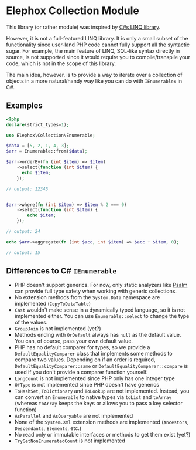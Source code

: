 # Elephox Collection Module

This library (or rather module) was inspired by [C#s LINQ library](https://docs.microsoft.com/en-us/dotnet/csharp/programming-guide/concepts/linq/).

However, it is not a full-featured LINQ library. It is only a small subset of the functionality since user-land PHP code cannot fully support all the syntactic sugar.
For example, the main feature of LINQ, SQL-like syntax directly in source, is not supported since it would require you to compile/transpile your code, which is not in the scope of this library.

The main idea, however, is to provide a way to iterate over a collection of objects in a more natural/handy way like you can do with `IEnumerable`s in C#.

## Examples

```php
<?php
declare(strict_types=1);

use Elephox\Collection\Enumerable;

$data = [5, 2, 1, 4, 3];
$arr = Enumerable::from($data);

$arr->orderBy(fn (int $item) => $item)
    ->select(function (int $item) {
      echo $item;
    });

// output: 12345


$arr->where(fn (int $item) => $item % 2 === 0)
    ->select(function (int $item) {
        echo $item;
    });

// output: 24

echo $arr->aggregate(fn (int $acc, int $item) => $acc + $item, 0);

// output: 15
```

## Differences to C# `IEnumerable`

- PHP doesn't support generics. For now, only static analyzers like [Psalm](https://psalm.dev) can provide full type safety when working with generic collections.
- No extension methods from the `System.Data` namespace are implemented (`CopyToDataTable`)
- `Cast` wouldn't make sense in a dynamically typed language, so it is not implemented either. You can use `Enumerable::select` to change the type of the values.
- `GroupJoin` is not implemented (yet?)
- Methods ending with `OrDefault` always has `null` as the default value. You can, of course, pass your own default value.
- PHP has no default comparer for types, so we provide a `DefaultEqualityComparer` class that implements some methods to compare two values. Depending on if an order is required, `DefaultEqualityComparer::same` or `DefaultEqualityComparer::compare` is used if you don't provide a comparer function yourself.
- `LongCount` is not implemented since PHP only has one integer type
- `OfType` is not implemented since PHP doesn't have generics
- `ToHashSet`, `ToDictionary` and `ToLookup` are not implemented. Instead, you can convert an `Enumerable` to native types via `toList` and `toArray` (whereas `toArray` keeps the keys or allows you to pass a key selector function)
- `AsParallel` and `AsQueryable` are not implemented
- None of the `System.Xml` extension methods are implemented (`Ancestors`, `Descendants`, `Elements`, etc.)
- No read only or immutable interfaces or methods to get them exist (yet?)
- `TryGetNonEnumeratedCount` is not implemented
